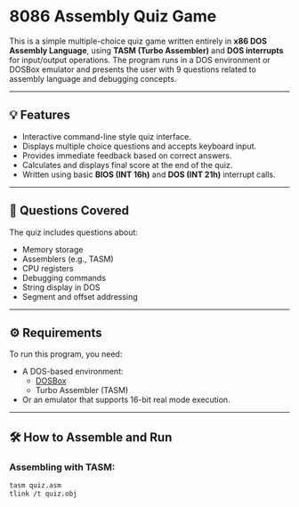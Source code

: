 # 8086 Assembly Quiz Game

This is a simple multiple-choice quiz game written entirely in **x86 DOS Assembly Language**, using **TASM (Turbo Assembler)** and **DOS interrupts** for input/output operations. The program runs in a DOS environment or DOSBox emulator and presents the user with 9 questions related to assembly language and debugging concepts.

---

## 💡 Features

- Interactive command-line style quiz interface.
- Displays multiple choice questions and accepts keyboard input.
- Provides immediate feedback based on correct answers.
- Calculates and displays final score at the end of the quiz.
- Written using basic **BIOS (INT 16h)** and **DOS (INT 21h)** interrupt calls.

---

## 🧾 Questions Covered

The quiz includes questions about:
- Memory storage
- Assemblers (e.g., TASM)
- CPU registers
- Debugging commands
- String display in DOS
- Segment and offset addressing

---

## ⚙️ Requirements

To run this program, you need:

- A DOS-based environment:
  - [DOSBox](https://www.dosbox.com/ )
  - Turbo Assembler (TASM)
- Or an emulator that supports 16-bit real mode execution.

---

## 🛠 How to Assemble and Run

### Assembling with TASM:

```bash
tasm quiz.asm
tlink /t quiz.obj
